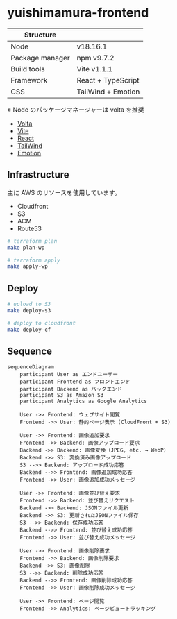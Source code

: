 # yuishimamura-frontend

| Structure       |                    |
| --------------- | ------------------ |
| Node            | v18.16.1           |
| Package manager | npm v9.7.2         |
| Build tools     | Vite v1.1.1        |
| Framework       | React + TypeScript |
| CSS             | TailWind + Emotion |

※ Node のパッケージマネージャーは volta を推奨

- [Volta](https://volta.sh/)
- [Vite](https://ja.vitejs.dev/)
- [React](https://ja.react.dev/)
- [TailWind](https://tailwindcss.com/)
- [Emotion](https://emotion.sh/)

## Infrastructure

主に AWS のリソースを使用しています。

- Cloudfront
- S3
- ACM
- Route53

```sh
# terraform plan
make plan-wp

# terraform apply
make apply-wp
```

## Deploy

```sh
# upload to S3
make deploy-s3

# deploy to cloudfront
make deploy-cf
```
## Sequence

```mermaid
sequenceDiagram
    participant User as エンドユーザー
    participant Frontend as フロントエンド
    participant Backend as バックエンド
    participant S3 as Amazon S3
    participant Analytics as Google Analytics

    User ->> Frontend: ウェブサイト閲覧
    Frontend ->> User: 静的ページ表示 (CloudFront + S3)

    User ->> Frontend: 画像追加要求
    Frontend ->> Backend: 画像アップロード要求
    Backend ->> Backend: 画像変換（JPEG, etc. → WebP）
    Backend ->> S3: 変換済み画像アップロード
    S3 -->> Backend: アップロード成功応答
    Backend -->> Frontend: 画像追加成功応答
    Frontend ->> User: 画像追加成功メッセージ

    User ->> Frontend: 画像並び替え要求
    Frontend ->> Backend: 並び替えリクエスト
    Backend ->> Backend: JSONファイル更新
    Backend ->> S3: 更新されたJSONファイル保存
    S3 -->> Backend: 保存成功応答
    Backend -->> Frontend: 並び替え成功応答
    Frontend ->> User: 並び替え成功メッセージ

    User ->> Frontend: 画像削除要求
    Frontend ->> Backend: 画像削除要求
    Backend ->> S3: 画像削除
    S3 -->> Backend: 削除成功応答
    Backend -->> Frontend: 画像削除成功応答
    Frontend ->> User: 画像削除成功メッセージ

    User ->> Frontend: ページ閲覧
    Frontend ->> Analytics: ページビュートラッキング
```
